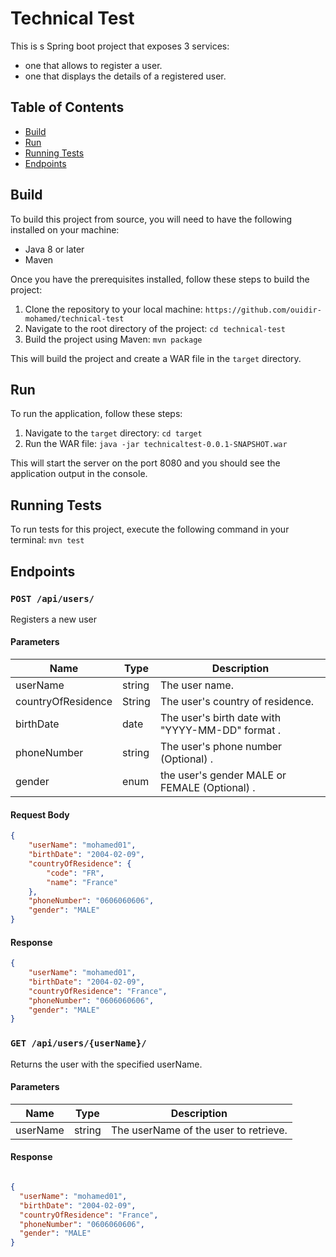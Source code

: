 # Technical Test

This is s Spring boot project that exposes 3 services:

- one that allows to register a user.
- one that displays the details of a registered user.

## Table of Contents

- [Build](#Build)
- [Run](#Run)
- [Running Tests](#Running-Tests)
- [Endpoints](#Endpoints)

## Build

To build this project from source, you will need to have the following installed on your machine:

- Java 8 or later
- Maven

Once you have the prerequisites installed, follow these steps to build the project:

1. Clone the repository to your local machine: `https://github.com/ouidir-mohamed/technical-test`
2. Navigate to the root directory of the project: `cd technical-test`
3. Build the project using Maven: `mvn package`

This will build the project and create a WAR file in the `target` directory.

## Run

To run the application, follow these steps:

1. Navigate to the `target` directory: `cd target`
2. Run the WAR file: `java -jar technicaltest-0.0.1-SNAPSHOT.war`

This will start the server on the port 8080 and you should see the application output in the console.

## Running Tests

To run tests for this project, execute the following command in your terminal: `mvn test`

## Endpoints

### `POST /api/users/`

Registers a new user

#### Parameters

| Name | Type | Description
| -------- | ---------- | ------------
| userName | string | The user name. |
| countryOfResidence | String | The user's country of residence. |
| birthDate | date | The user's birth date with "YYYY-MM-DD" format . |
| phoneNumber | string | The user's phone number (Optional) . |
| gender | enum |  the user's gender MALE or FEMALE (Optional) . |

#### Request Body

``` json
{
    "userName": "mohamed01",
    "birthDate": "2004-02-09",
    "countryOfResidence": {
        "code": "FR",
        "name": "France"
    },
    "phoneNumber": "0606060606",
    "gender": "MALE"
}

```

#### Response

``` json
{
    "userName": "mohamed01",
    "birthDate": "2004-02-09",
    "countryOfResidence": "France",
    "phoneNumber": "0606060606",
    "gender": "MALE"
}

```

### `GET /api/users/{userName}/`

Returns the user with the specified userName.

#### Parameters

| Name | Type | Description |
| ---- | ---- | ----------- |
| userName | string | The userName of the user to retrieve. |

#### Response

```json

{
  "userName": "mohamed01",
  "birthDate": "2004-02-09",
  "countryOfResidence": "France",
  "phoneNumber": "0606060606",
  "gender": "MALE"
}

```